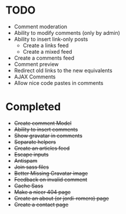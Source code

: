 # TODO

* Comment moderation
* Ability to modify comments (only by admin)
* Ability to insert link-only posts
  * Create a links feed
  * Create a mixed feed
* Create a comments feed
* Comment preview
* Redirect old links to the new equivalents
* AJAX Comments
* Allow nice code pastes in comments

# Completed

* <del>Create comment Model</del>
* <del>Ability to insert comments</del>
* <del>Show gravatar in comments</del>
* <del>Separate helpers</del>
* <del>Create an articles feed</del>
* <del>Escape inputs</del>
* <del>Antispam</del>
* <del>Join sass files</del>
* <del>Better Missing Gravatar image</del>
* <del>Feedback on invalid comment</del>
* <del>Cache Sass</del>
* <del>Make a nicer 404 page</del>
* <del>Create an about (or jordi-romero) page</del>
* <del>Create a contact page</del>
